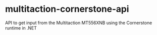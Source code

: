# multitaction-cornerstone-api
API to get input from the Multitaction MT556XNB using the Cornerstone runtime in .NET
